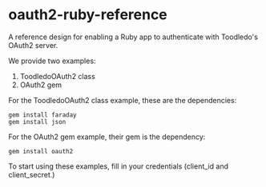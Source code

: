 oauth2-ruby-reference
=====================

A reference design for enabling a Ruby app to authenticate with Toodledo's OAuth2 server.

We provide two examples:

1. ToodledoOAuth2 class
2. OAuth2 gem

For the ToodledoOAuth2 class example, these are the dependencies:

	gem install faraday
	gem install json

For the OAuth2 gem example, their gem is the dependency:

	gem install oauth2

To start using these examples, fill in your credentials (client_id and client_secret.)

